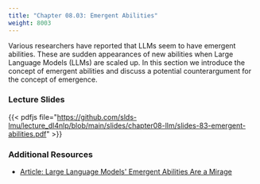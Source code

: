 ```yaml
---
title: "Chapter 08.03: Emergent Abilities"
weight: 8003
---
```

Various researchers have reported that LLMs seem to have emergent abilities. These are sudden appearances of new abilities when Large Language Models (LLMs) are scaled up. In this section we introduce the concept of emergent abilities and discuss a potential counterargument for the concept of emergence.

<!--more-->

### Lecture Slides

{{< pdfjs file="https://github.com/slds-lmu/lecture_dl4nlp/blob/main/slides/chapter08-llm/slides-83-emergent-abilities.pdf" >}}

### Additional Resources

- [Article: Large Language Models' Emergent Abilities Are a Mirage](https://www.wired.com/story/how-quickly-do-large-language-models-learn-unexpected-skills/)